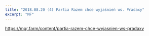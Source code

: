 ```yaml
---
title: "2018.08.20 (4) Partia Razem chce wyjaśnień ws. Pradaxy"
excerpt: "MF"
---
```

https://mgr.farm/content/partia-razem-chce-wyjasnien-ws-pradaxy
